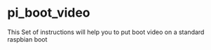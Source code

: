 # pi_boot_video
This Set of instructions will help you to put boot video on a standard raspbian boot
